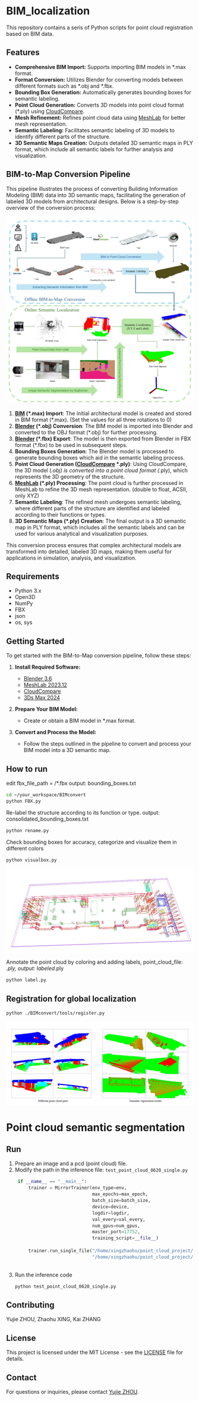 # BIM_localization

This repository contains a seris of Python scripts for point cloud registration based on BIM data.

## Features

- **Comprehensive BIM Import:** Supports importing BIM models in *.max format.
- **Format Conversion:** Utilizes Blender for converting models between different formats such as *.obj and *.fbx.
- **Bounding Box Generation:** Automatically generates bounding boxes for semantic labeling.
- **Point Cloud Generation:** Converts 3D models into point cloud format (*.ply) using [CloudCompare](https://www.danielgm.net/cc/).
- **Mesh Refinement:** Refines point cloud data using [MeshLab](http://www.meshlab.net/) for better mesh representation.
- **Semantic Labeling:** Facilitates semantic labeling of 3D models to identify different parts of the structure.
- **3D Semantic Maps Creation:** Outputs detailed 3D semantic maps in PLY format, which include all semantic labels for further analysis and visualization.


## BIM-to-Map Conversion Pipeline

This pipeline illustrates the process of converting Building Information Modeling (BIM) data into 3D semantic maps, facilitating the generation of labeled 3D models from architectural designs. Below is a step-by-step overview of the conversion process:

![BIM-to-Map Conversion Pipeline](BIMconvert/img/pipeline.jpg)

1. **[BIM](https://en.wikipedia.org/wiki/Building_information_modeling) (*.max) Import**: The initial architectural model is created and stored in BIM format (*.max). (Set the values for all three rotations to 0)
2. **[Blender](https://www.blender.org/) (*.obj) Conversion**: The BIM model is imported into Blender and converted to the OBJ format (*.obj) for further processing.
3. **[Blender](https://www.blender.org/) (*.fbx) Export**: The model is then exported from Blender in FBX format (*.fbx) to be used in subsequent steps.
4. **Bounding Boxes Generation**: The Blender model is processed to generate bounding boxes which aid in the semantic labeling process.
5. **Point Cloud Generation ([CloudCompare](https://www.danielgm.net/cc/) *.ply)**: Using CloudCompare, the 3D model (*.obj) is converted into a point cloud format (*.ply), which represents the 3D geometry of the structure.
6. **[MeshLab](http://www.meshlab.net/)  (*.ply) Processing**: The point cloud is further processed in MeshLab to refine the 3D mesh representation. (double to float, ACSII, only XYZ)
7. **Semantic Labeling**: The refined mesh undergoes semantic labeling, where different parts of the structure are identified and labeled according to their functions or types.
8. **3D Semantic Maps (*.ply) Creation**: The final output is a 3D semantic map in PLY format, which includes all the semantic labels and can be used for various analytical and visualization purposes.

This conversion process ensures that complex architectural models are transformed into detailed, labeled 3D maps, making them useful for applications in simulation, analysis, and visualization.


## Requirements

- Python 3.x
- Open3D
- NumPy
- FBX
- json
- os, sys

## Getting Started

To get started with the BIM-to-Map conversion pipeline, follow these steps:

1. **Install Required Software:**
    - [Blender 3.6](https://www.blender.org/download/)
    - [MeshLab 2023.12](http://www.meshlab.net/#download)
    - [CloudCompare](https://www.danielgm.net/cc/release/)
    - [3Ds Max 2024](https://www.autodesk.com/products/3ds-max/overview?term=1-YEAR&tab=subscription)

2. **Prepare Your BIM Model:**
   - Create or obtain a BIM model in *.max format.

3. **Convert and Process the Model:**
   - Follow the steps outlined in the pipeline to convert and process your BIM model into a 3D semantic map.

## How to run

edit fbx_file_path = /*.fbx
output: bounding_boxes.txt

```bash
cd ~/your_workspace/BIMconvert
python FBX.py
```

Re-label the structure according to its function or type.
output: consolidated_bounding_boxes.txt

```bash
python rename.py
```

Check bounding boxes for accuracy, categorize and visualize them in different colors

```bash
python visualbox.py
```

![Bounding Boxes](BIMconvert/img/bounding%20boxes.png)

Annotate the point cloud by coloring and adding labels, point_cloud_file: *.ply, output: labeled*.ply

```bash
python label.py
```

## Registration for global localization

```bash
python ./BIMconvert/tools/register.py
```
![Registration](BIMconvert/img/registration3.png)

# Point cloud semantic segmentation


## Run

1. Prepare an image and a pcd (point cloud) file.
2. Modify the path in the inference file: ```test_point_cloud_0620_single.py```
   ```python
    if __name__ == "__main__":
        trainer = MirrorTrainer(env_type=env,
                                max_epochs=max_epoch,
                                batch_size=batch_size,
                                device=device,
                                logdir=logdir,
                                val_every=val_every,
                                num_gpus=num_gpus,
                                master_port=17752,
                                training_script=__file__)
        
        trainer.run_single_file("/home/xingzhaohu/point_cloud_project/2024_0624_data_test/img/KIN_3828.png", 
                                "/home/xingzhaohu/point_cloud_project/2024_0624_data_test/pcd/KIN_3828.pcd")
    
   ```
3. Run the inference code 
   ```python
   python test_point_cloud_0620_single.py
   ```


## Contributing

Yujie ZHOU, Zhaohu XING, Kai ZHANG

## License

This project is licensed under the MIT License - see the [LICENSE](LICENSE) file for details.

## Contact

For questions or inquiries, please contact [Yujie ZHOU](yzhou118@connect.hkust-gz.edu.cn).


